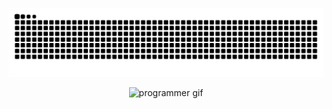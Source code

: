 <p align="center">
  <img src="https://github.com/v21sobral/v21sobral/blob/output/github-contribution-grid-snake-dark.svg" alt="snake gif" />
</p>
<p align="center">
  <img src="https://media.giphy.com/media/v1.Y2lkPWVjZjA1ZTQ3NGZnaXo2ZmNyd3ZsdGlvMzdmc3Fnamh3enU2eDFvNGlubzAzeWYydCZlcD12MV9naWZzX3NlYXJjaCZjdD1n/ZS57kdXudVqsDX0TLH/giphy.gif" alt="programmer gif" />
</p>





